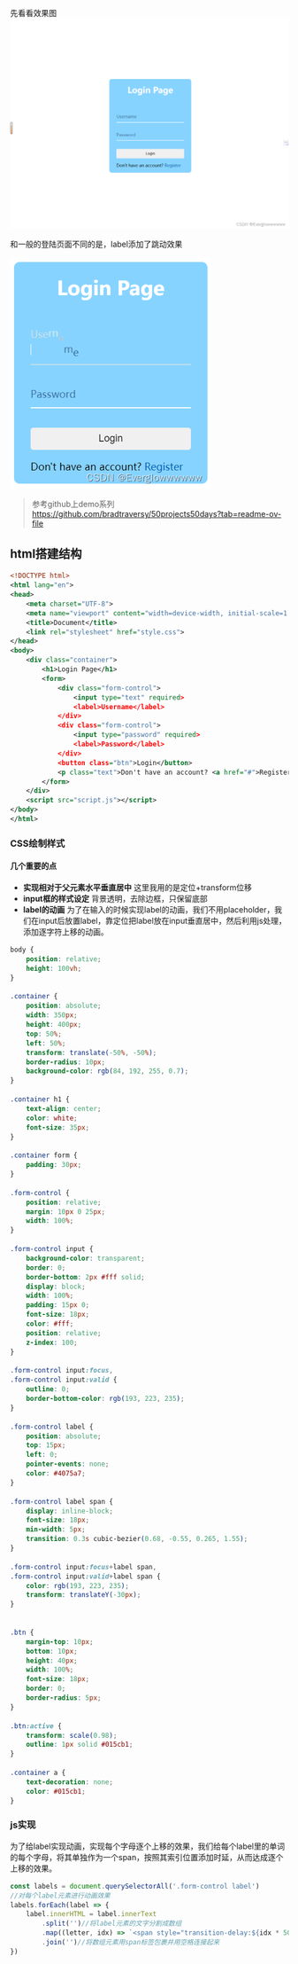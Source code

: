 ﻿先看看效果图
![在这里插入图片描述](/assets/login/login1.png)

和一般的登陆页面不同的是，label添加了跳动效果

![在这里插入图片描述](/assets/login/login2.png)


> 参考github上demo系列
> https://github.com/bradtraversy/50projects50days?tab=readme-ov-file

## html搭建结构

```xml
<!DOCTYPE html>
<html lang="en">
<head>
    <meta charset="UTF-8">
    <meta name="viewport" content="width=device-width, initial-scale=1.0">
    <title>Document</title>
    <link rel="stylesheet" href="style.css">
</head>
<body>
    <div class="container">
        <h1>Login Page</h1>
        <form>
            <div class="form-control">
                <input type="text" required>
                <label>Username</label>
            </div>
            <div class="form-control">
                <input type="password" required>
                <label>Password</label>
            </div>
            <button class="btn">Login</button>
            <p class="text">Don't have an account? <a href="#">Register</a> </p>
        </form>
    </div>
    <script src="script.js"></script>
</body>
</html>
```
### CSS绘制样式
#### 几个重要的点
- **实现相对于父元素水平垂直居中**
这里我用的是定位+transform位移
- **input框的样式设定**
背景透明，去除边框，只保留底部
- **label的动画**
为了在输入的时候实现label的动画，我们不用placeholder，我们在input后放置label，靠定位把label放在input垂直居中，然后利用js处理，添加逐字符上移的动画。
```css
body {
    position: relative;
    height: 100vh;
}

.container {
    position: absolute;
    width: 350px;
    height: 400px;
    top: 50%;
    left: 50%;
    transform: translate(-50%, -50%);
    border-radius: 10px;
    background-color: rgb(84, 192, 255, 0.7);
}

.container h1 {
    text-align: center;
    color: white;
    font-size: 35px;
}

.container form {
    padding: 30px;
}

.form-control {
    position: relative;
    margin: 10px 0 25px;
    width: 100%;
}

.form-control input {
    background-color: transparent;
    border: 0;
    border-bottom: 2px #fff solid;
    display: block;
    width: 100%;
    padding: 15px 0;
    font-size: 18px;
    color: #fff;
    position: relative;
    z-index: 100;
}

.form-control input:focus,
.form-control input:valid {
    outline: 0;
    border-bottom-color: rgb(193, 223, 235);
}

.form-control label {
    position: absolute;
    top: 15px;
    left: 0;
    pointer-events: none;
    color: #4075a7;
}

.form-control label span {
    display: inline-block;
    font-size: 18px;
    min-width: 5px;
    transition: 0.3s cubic-bezier(0.68, -0.55, 0.265, 1.55);
}

.form-control input:focus+label span,
.form-control input:valid+label span {
    color: rgb(193, 223, 235);
    transform: translateY(-30px);
}


.btn {
    margin-top: 10px;
    bottom: 10px;
    height: 40px;
    width: 100%;
    font-size: 18px;
    border: 0;
    border-radius: 5px;
}

.btn:active {
    transform: scale(0.98);
    outline: 1px solid #015cb1;
}

.container a {
    text-decoration: none;
    color: #015cb1;
}
```
### js实现
为了给label实现动画，实现每个字母逐个上移的效果，我们给每个label里的单词的每个字母，将其单独作为一个span，按照其索引位置添加时延，从而达成逐个上移的效果。

```javascript
const labels = document.querySelectorAll('.form-control label')
//对每个label元素进行动画效果
labels.forEach(label => {
    label.innerHTML = label.innerText
        .split('')//将label元素的文字分割成数组
        .map((letter, idx) => `<span style="transition-delay:${idx * 50}ms">${letter}</span>`)//将数组元素用span标签包裹并添加延迟
        .join('')//将数组元素用span标签包裹并用空格连接起来
})
```

